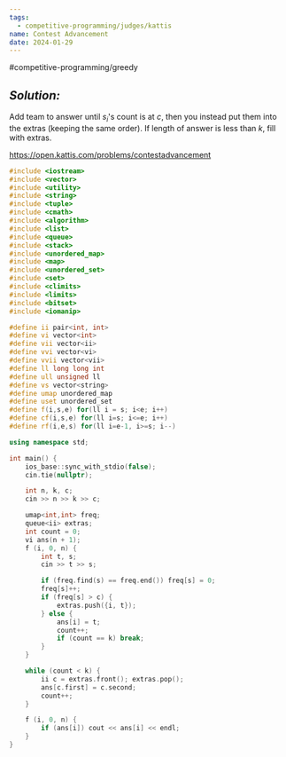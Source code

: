 ```yaml
---
tags:
  - competitive-programming/judges/kattis
name: Contest Advancement
date: 2024-01-29
---
```

#competitive-programming/greedy 
## _Solution:_
Add team to answer until $s_i$'s count is at $c$, then you instead put them into the extras (keeping the same order). If length of answer is less than $k$, fill with extras.

https://open.kattis.com/problems/contestadvancement
```cpp
#include <iostream>
#include <vector>
#include <utility>
#include <string>
#include <tuple>
#include <cmath>
#include <algorithm>
#include <list>
#include <queue>
#include <stack>
#include <unordered_map>
#include <map>
#include <unordered_set>
#include <set>
#include <climits>
#include <limits>
#include <bitset>
#include <iomanip>

#define ii pair<int, int>
#define vi vector<int>
#define vii vector<ii>
#define vvi vector<vi>
#define vvii vector<vii>
#define ll long long int
#define ull unsigned ll
#define vs vector<string>
#define umap unordered_map
#define uset unordered_set
#define f(i,s,e) for(ll i = s; i<e; i++)
#define cf(i,s,e) for(ll i=s; i<=e; i++)
#define rf(i,e,s) for(ll i=e-1, i>=s; i--)

using namespace std;

int main() {
    ios_base::sync_with_stdio(false);
    cin.tie(nullptr);

    int n, k, c;
    cin >> n >> k >> c;

    umap<int,int> freq;
    queue<ii> extras;
    int count = 0;
    vi ans(n + 1);
    f (i, 0, n) {
        int t, s;
        cin >> t >> s;

        if (freq.find(s) == freq.end()) freq[s] = 0;
        freq[s]++;
        if (freq[s] > c) {
            extras.push({i, t});
        } else {
            ans[i] = t;
            count++;
            if (count == k) break;
        }
    }

    while (count < k) {
        ii c = extras.front(); extras.pop();
        ans[c.first] = c.second;
        count++;
    }

    f (i, 0, n) {
        if (ans[i]) cout << ans[i] << endl;
    }
}
```